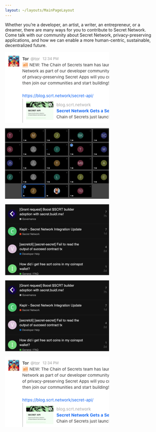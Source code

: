 ```yaml
---
layout: ~/layouts/MainPageLayout
---
```


<template v-slot:title>

## Secret Network Community

</template>

<slim-column>

Whether you’re a developer, an artist, a writer, an entrepreneur, or a dreamer, there are many ways for you to contribute to Secret Network. Come talk with our community about Secret Network, privacy-preserving applications, and how we can enable a more human-centric, sustainable, decentralized future.

</slim-column>

<card-holder>

<card>

<template v-slot:header>

#### Foundation

</template>

<template v-slot:footer>

[Join the conversation](/committees/about-secret-foundation)

</template>

![Foundation](./img/foundation.png)

</card>

<card>

<template v-slot:header>

#### Committees

</template>

<template v-slot:footer>

[Join a Committee](/committees)

</template>

![Foundation](./img/committees.png)

</card>

<card>

<template v-slot:header>

#### Secret Forum

</template>

<template v-slot:footer>

[Join the discusion]()

</template>

![Foundation](./img/secret-forum.png)

</card>

<card>

<template v-slot:header>

#### Official Blog

</template>

<template v-slot:footer>

[Join a Committee]()

</template>

![Join us and get all the secrets](./img/secret-forum.png)

</card>

<card>

<template v-slot:header>

#### Rocket Chat

</template>

<template v-slot:footer>

[Join a Committee]()

</template>

![Join the conversation](./img/rocket-chat.png)

</card>

</card-holder>

